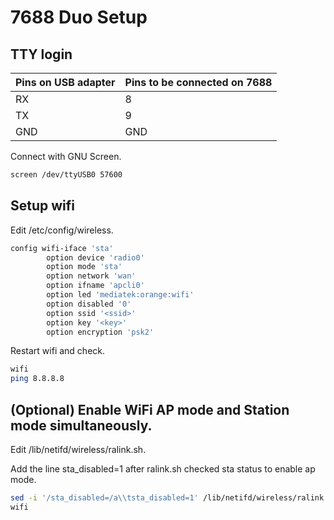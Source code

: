 # 7688 Duo Setup

## TTY login

|Pins on USB adapter|Pins to be connected on 7688|
|-------------------|----------------------------|
|RX  			    |8 						     |
|TX                 |9                           |
|GND                |GND                         |

Connect with GNU Screen.

```sh
screen /dev/ttyUSB0 57600
```

## Setup wifi 

Edit /etc/config/wireless.

```sh
config wifi-iface 'sta'
        option device 'radio0'
        option mode 'sta'
        option network 'wan'
        option ifname 'apcli0'
        option led 'mediatek:orange:wifi'
        option disabled '0'
        option ssid '<ssid>'
        option key '<key>'
        option encryption 'psk2'
```

Restart wifi and check.

```sh
wifi
ping 8.8.8.8
```

## (Optional) Enable WiFi AP mode and Station mode simultaneously.

Edit /lib/netifd/wireless/ralink.sh. 

Add the line sta_disabled=1 after ralink.sh checked sta status to enable ap mode.

```sh
sed -i '/sta_disabled=/a\\tsta_disabled=1' /lib/netifd/wireless/ralink.sh
wifi
```

